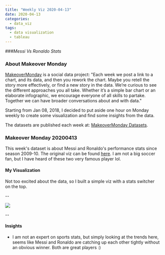 ```yaml
---
title: "Weekly Viz 2020-04-13"
date: 2020-04-13
categories:
  - data_viz
tags:
  - data visualization
  - tableau
---
```


###*Messi Vs Ronaldo Stats*


### About Makeover Monday

[MakeoverMonday](http://www.makeovermonday.co.uk/) is a social data project:
"Each week we post a link to a chart, and its data, and then you rework the chart.
Maybe you retell the story more effectively, or find a new story in the data.
We’re curious to see the different approaches you all take. Whether it’s a simple bar chart or an elaborate infographic, we encourage everyone of all skills to partake.
Together we can have broader conversations about and with data."

Starting from Jan 08, 2018, I decided to put aside one hour on Monday weekly to create some visualization and find some insights from the data.

The datasets are published each week at: [MakeoverMonday Datasets](http://www.makeovermonday.co.uk/data/).

### Makeover Monday 20200413

This week's dataset is about Messi and Ronaldo's performance stats since season 2009-10. The original viz can be found [here](https://soccerment.com/2018-topscorer-preview-spanish-la-liga/). I am not a big soccer fan, but I have heard of these two very famous player lol.  

#### My Visualization

Not too excited about the data, so I built a simple viz with a stats switcher on the top.  

--  

<div class='tableauPlaceholder' id='viz1586830273250' style='position: relative'>
<noscript><a href='#'>
  <img alt=' ' src='https:&#47;&#47;public.tableau.com&#47;static&#47;images&#47;Ma&#47;MakeOverMonday2020413MessiVsRonaldoStats&#47;Messivs_Ronaldo&#47;1_rss.png' style='border: none' />
</a></noscript>
<object class='tableauViz'  style='display:none;'>
  <param name='host_url' value='https%3A%2F%2Fpublic.tableau.com%2F' />
  <param name='embed_code_version' value='3' />
  <param name='site_root' value='' />
  <param name='name' value='MakeOverMonday2020413MessiVsRonaldoStats&#47;Messivs_Ronaldo' />
  <param name='tabs' value='no' />
  <param name='toolbar' value='yes' />
  <param name='static_image' value='https:&#47;&#47;public.tableau.com&#47;static&#47;images&#47;Ma&#47;MakeOverMonday2020413MessiVsRonaldoStats&#47;Messivs_Ronaldo&#47;1.png' />
  <param name='animate_transition' value='yes' />
  <param name='display_static_image' value='yes' />
  <param name='display_spinner' value='yes' />
  <param name='display_overlay' value='yes' />
  <param name='display_count' value='yes' />
</object></div>            
<script type='text/javascript'>        
  var divElement = document.getElementById('viz1586830273250');       
  var vizElement = divElement.getElementsByTagName('object')[0];   
  if ( divElement.offsetWidth > 800 ) { vizElement.style.width='1000px';vizElement.style.height='527px';} else if ( divElement.offsetWidth > 500 ) { vizElement.style.width='1000px';vizElement.style.height='527px';} else { vizElement.style.width='100%';vizElement.style.height='877px';}       
  var scriptElement = document.createElement('script');       
  scriptElement.src = 'https://public.tableau.com/javascripts/api/viz_v1.js';      
  vizElement.parentNode.insertBefore(scriptElement, vizElement);            
</script>
  
  
--  

#### Insights
* I am not an expert on sports stats, but simply looking at the trends here, seems like Messi and Ronaldo are catching up each other tightly without an obvious winner. Both are great players :)

